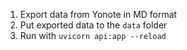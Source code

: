 1. Export data from Yonote in MD format
2. Put exported data to the `data` folder
3. Run with `uvicorn api:app --reload`